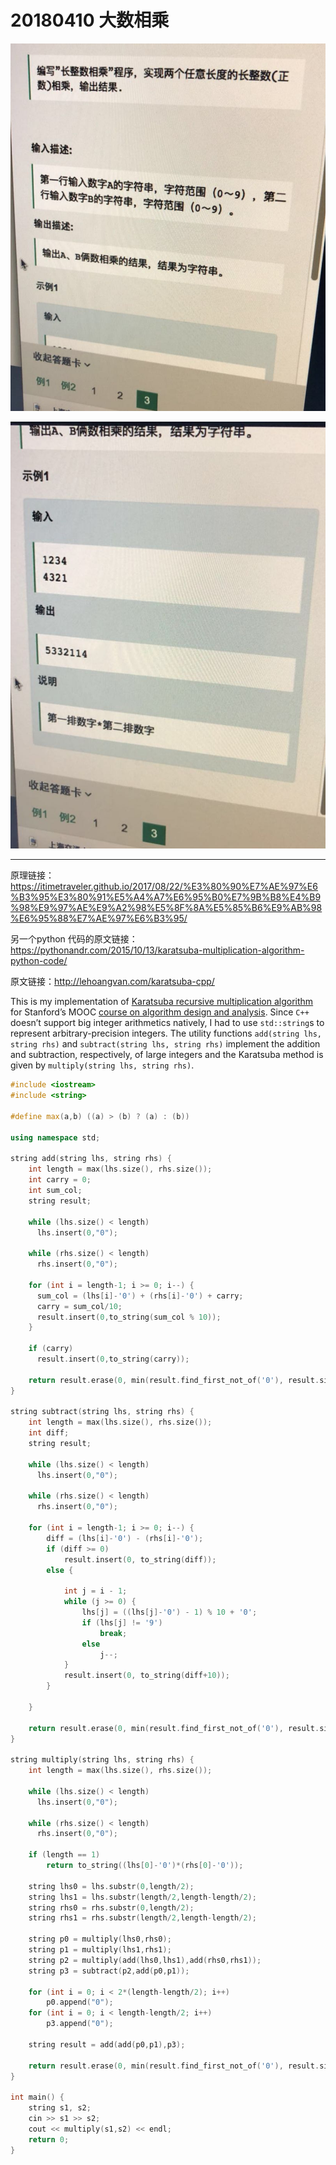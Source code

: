 # 20180410 大数相乘

![](./20180410华为大数相乘_01.jpeg)

![](./20180410华为大数相乘_02.jpeg)

------

原理链接： https://itimetraveler.github.io/2017/08/22/%E3%80%90%E7%AE%97%E6%B3%95%E3%80%91%E5%A4%A7%E6%95%B0%E7%9B%B8%E4%B9%98%E9%97%AE%E9%A2%98%E5%8F%8A%E5%85%B6%E9%AB%98%E6%95%88%E7%AE%97%E6%B3%95/

另一个python 代码的原文链接： https://pythonandr.com/2015/10/13/karatsuba-multiplication-algorithm-python-code/

原文链接：http://lehoangvan.com/karatsuba-cpp/

This is my implementation of [Karatsuba recursive multiplication algorithm](https://en.wikipedia.org/wiki/Karatsuba_algorithm) for Stanford’s MOOC [course on algorithm design and analysis](https://www.coursera.org/learn/algorithms-divide-conquer/home/welcome). Since `C++` doesn’t support big integer arithmetics natively, I had to use `std::string`s to represent arbitrary-precision integers. The utility functions `add(string lhs, string rhs)` and `subtract(string lhs, string rhs)` implement the addition and subtraction, respectively, of large integers and the Karatsuba method is given by `multiply(string lhs, string rhs)`.

```cpp
#include <iostream>
#include <string>

#define max(a,b) ((a) > (b) ? (a) : (b))

using namespace std;

string add(string lhs, string rhs) {
    int length = max(lhs.size(), rhs.size());
    int carry = 0;
    int sum_col;  
    string result;

    while (lhs.size() < length) 
      lhs.insert(0,"0");
            
    while (rhs.size() < length) 
      rhs.insert(0,"0");

    for (int i = length-1; i >= 0; i--) {
      sum_col = (lhs[i]-'0') + (rhs[i]-'0') + carry;
      carry = sum_col/10;
      result.insert(0,to_string(sum_col % 10));
    }
    
    if (carry)
      result.insert(0,to_string(carry));
    
    return result.erase(0, min(result.find_first_not_of('0'), result.size()-1));
}

string subtract(string lhs, string rhs) {
    int length = max(lhs.size(), rhs.size());
    int diff;
    string result;

    while (lhs.size() < length) 
      lhs.insert(0,"0");
            
    while (rhs.size() < length) 
      rhs.insert(0,"0");

    for (int i = length-1; i >= 0; i--) {
        diff = (lhs[i]-'0') - (rhs[i]-'0');
        if (diff >= 0)
            result.insert(0, to_string(diff));
        else {

            int j = i - 1;
            while (j >= 0) {
                lhs[j] = ((lhs[j]-'0') - 1) % 10 + '0';
                if (lhs[j] != '9') 
                    break;
                else 
                    j--;
            }
            result.insert(0, to_string(diff+10));
        }
      
    }

    return result.erase(0, min(result.find_first_not_of('0'), result.size()-1));
}

string multiply(string lhs, string rhs) {
    int length = max(lhs.size(), rhs.size());
    
    while (lhs.size() < length) 
      lhs.insert(0,"0");

    while (rhs.size() < length) 
      rhs.insert(0,"0");

    if (length == 1)
        return to_string((lhs[0]-'0')*(rhs[0]-'0'));

    string lhs0 = lhs.substr(0,length/2);
    string lhs1 = lhs.substr(length/2,length-length/2);
    string rhs0 = rhs.substr(0,length/2);
    string rhs1 = rhs.substr(length/2,length-length/2);
    
    string p0 = multiply(lhs0,rhs0);
    string p1 = multiply(lhs1,rhs1);
    string p2 = multiply(add(lhs0,lhs1),add(rhs0,rhs1));
    string p3 = subtract(p2,add(p0,p1));

    for (int i = 0; i < 2*(length-length/2); i++)
        p0.append("0");
    for (int i = 0; i < length-length/2; i++)
        p3.append("0");
        
    string result = add(add(p0,p1),p3);

    return result.erase(0, min(result.find_first_not_of('0'), result.size()-1));
}

int main() {
    string s1, s2;
    cin >> s1 >> s2;
    cout << multiply(s1,s2) << endl;
    return 0;
}
```

